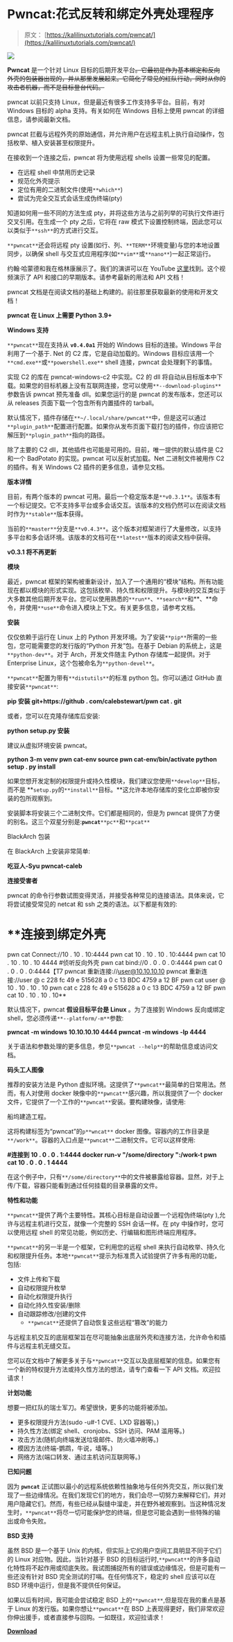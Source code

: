 # Pwncat:花式反转和绑定外壳处理程序

> 原文： [https://kalilinuxtutorials.com/pwncat/](https://kalilinuxtutorials.com/pwncat/)

[![](img//e542868d933a8c50983df12ee5fc4a8b.png)](https://1.bp.blogspot.com/-zrZjdYb2AgA/YVrlntaUvBI/AAAAAAAALAM/MlBzEzAG3dAlQ80yU2qagNQrw6QsG-g9wCLcBGAsYHQ/s1024/1.png)

**Pwncat** 是一个针对 Linux 目标的后期开发平台~~。它最初是作为基本绑定和反向外壳的包装器出现的，并从那里发展起来。它简化了常见的红队行动，同时从你的攻击者机器，而不是目标登台代码。~~

pwncat 以前只支持 Linux，但是最近有很多工作支持多平台。目前，有对 Windows 目标的 alpha 支持。有关如何在 Windows 目标上使用 pwncat 的详细信息，请参阅最新文档。

pwncat 拦截与远程外壳的原始通信，并允许用户在远程主机上执行自动操作，包括枚举、植入安装甚至权限提升。

在接收到一个连接之后，pwncat 将为使用远程 shells 设置一些常见的配置。

*   在远程 shell 中禁用历史记录
*   规范化外壳提示
*   定位有用的二进制文件(使用`**which**`)
*   尝试为完全交互式会话生成伪终端(pty)

知道如何用一些不同的方法生成 pty，并将这些方法与之前列举的可执行文件进行交叉引用。在生成一个 pty 之后，它将在 raw 模式下设置控制终端，因此您可以以类似于`**ssh**`的方式进行交互。

`**pwncat**`还会将远程 pty 设置(如行、列、`**TERM**`环境变量)与您的本地设置同步，以确保 shell 与交互式应用程序(如`**vim**`或`**nano**`)一起正常运行。

约翰·哈蒙德和我在格林康展示了。我们的演讲可以在 YouTube [这里](https://www.youtube.com/watch?v=CISzI9klRkw)找到。这个视频演示了 API 和接口的早期版本。请参考最新的用法和 API 文档！

pwncat 文档是在阅读文档的基础上构建的。前往那里获取最新的使用和开发文档！

**pwncat 在 Linux 上需要 Python 3.9+**

**Windows 支持**

`**pwncat**`现在支持从 **`v0.4.0a1`** 开始的 Windows 目标的连接。Windows 平台利用了一个基于. Net 的 C2 库，它是自动加载的。Windows 目标应该用一个`**cmd.exe**`或`**powershell.exe**` shell 连接，pwncat 会处理剩下的事情。

实现 C2 的库在 pwncat-windows-c2 中实现。C2 的 dll 将自动从目标版本中下载。如果您的目标机器上没有互联网连接，您可以使用`**--download-plugins**`参数告诉 pwncat 预先准备 dll。如果您运行的是 pwncat 的发布版本，您还可以从 releases 页面下载一个包含所有内置插件的 tarball。

默认情况下，插件存储在`**~/.local/share/pwncat**`中，但是这可以通过`**plugin_path**`配置进行配置。如果你从发布页面下载打包的插件，你应该把它解压到`**plugin_path**`指向的路径。

除了主要的 C2 dll，其他插件也可能是可用的。目前，唯一提供的默认插件是 C2 和一个 BadPotato 的实现。pwncat 可以反射式加载。Net 二进制文件被用作 C2 的插件。有关 Windows C2 插件的更多信息，请参见文档。

**版本详情**

目前，有两个版本的 pwncat 可用。最后一个稳定版本是`**v0.3.1**`。该版本有一个标记提交。它不支持多平台或多会话交互。该版本的文档仍然可以在阅读文档时作为`**stable**`版本获得。

当前的`**master**`分支是`**v0.4.3**`。这个版本对框架进行了大量修改，以支持多平台和多会话环境。该版本的文档可在`**latest**`版本的阅读文档中获得。

**v0.3.1 将不再更新**

**模块**

最近，pwncat 框架的架构被重新设计，加入了一个通用的“模块”结构。所有功能现在都以模块的形式实现。这包括枚举、持久性和权限提升。与模块的交互类似于大多数其他后期开发平台。您可以使用熟悉的`**run**`、`**search**`和**、**命令，并使用`**use**`命令进入模块上下文。有关更多信息，请参考文档。

**安装**

仅仅依赖于运行在 Linux 上的 Python 开发环境。为了安装`**pip**`所需的一些包，您可能需要您的发行版的“Python 开发”包。在基于 Debian 的系统上，这是`**python-dev**`。对于 Arch，开发文件随主 Python 存储库一起提供。对于 Enterprise Linux，这个包被命名为`**python-devel**`。

`**pwncat**`配置为带有`**distutils**`的标准 python 包。你可以通过 GitHub 直接安装`**pwncat**`:

**pip 安装 git+https://github . com/calebstewart/pwn cat . git**

或者，您可以在克隆存储库后安装:

**python setup.py 安装**

建议从虚拟环境安装 pwncat。

**python 3-m venv pwn cat-env
source pwn cat-env/bin/activate
python setup . py install**

如果您想开发定制的权限提升或持久性模块，我们建议您使用`**develop**`目标，而不是 **`setup.py`的`**install**`目标。**这允许本地存储库的变化立即被你安装的包所观察到。

安装脚本将安装三个二进制文件。它们都是相同的，但是为 pwncat 提供了方便的别名。这三个双星分别是:**`pwncat`**`**pc**`和`**pcat**`

BlackArch 包装

在 BlackArch 上安装非常简单:

**吃豆人-Syu pwncat-caleb**

**连接受害者**

pwncat 的命令行参数试图变得灵活，并接受各种常见的连接语法。具体来说，它将尝试接受常见的 netcat 和 ssh 之类的语法。以下都是有效的:

# **连接到绑定外壳
pwn cat Connect://10 . 10 . 10:4444
pwn cat 10 . 10 . 10 . 10:4444
pwn cat 10 . 10 . 10 . 10 4444
#侦听反向外壳
pwn cat bind://0 . 0 . 0 . 0:4444
pwn cat 0 . 0 . 0 . 0:4444【T7
pwncat 重新连接://user@10.10.10.10
pwncat 重新连接://user @ c 228 fc 49 e 515628 a 0 c 13 BDC 4759 a 12 BF
pwn cat user @ 10 . 10 . 10 . 10
pwn cat c 228 fc 49 e 515628 a 0 c 13 BDC 4759 a 12 BF
pwn cat 10 . 10 . 10 . 10**

默认情况下，pwncat **假设目标平台是 Linux** 。为了连接到 Windows 反向或绑定 shell，您必须传递`**--platform/-m**`参数:

**pwncat -m windows 10.10.10.10 4444
pwncat -m windows -lp 4444**

关于语法和参数处理的更多信息，参见`**pwncat --help**`的帮助信息或访问文档。

**码头工人图像**

推荐的安装方法是 Python 虚拟环境。这提供了`**pwncat**`最简单的日常用法。然而，有人对使用 docker 映像中的`**pwncat**`感兴趣，所以我提供了一个 docker 文件，它提供了一个工作的`**pwncat**`安装。要构建映像，请使用:

船坞建造工程。

这将构建标签为“pwncat”的`p**wncat**` docker 图像。容器内的工作目录是`**/work**`。容器的入口点是`**pwncat**`二进制文件。它可以这样使用:

**#连接到 10 . 0 . 0 . 1:4444
docker run-v "/some/directory ":/work-t pwn cat 10 . 0 . 0 . 1 4444**

在这个例子中，只有`**/some/directory**`中的文件被暴露给容器。显然，对于上传/下载，容器只能看到通过任何挂载的目录暴露的文件。

**特性和功能**

`**pwncat**`提供了两个主要特性。其核心目标是自动设置一个远程伪终端(pty ),允许与远程主机进行交互，就像一个完整的 SSH 会话一样。在 pty 中操作时，您可以使用远程 shell 的常见功能，例如历史、行编辑和图形终端应用程序。

`**pwncat**`的另一半是一个框架，它利用您的远程 shell 来执行自动枚举、持久化和权限提升任务。本地`**pwncat**`提示为标准贯入试验提供了许多有用的功能，包括:

*   文件上传和下载
*   自动权限提升枚举
*   自动化权限提升执行
*   自动化持久性安装/删除
*   自动跟踪修改/创建的文件
    *   `**pwncat**`还提供了自动恢复这些远程“篡改”的能力

与远程主机交互的底层框架旨在尽可能抽象出底层外壳和连接方法，允许命令和插件与远程主机无缝交互。

您可以在文档中了解更多关于与`**pwncat**`交互以及底层框架的信息。如果您有一个新的特权提升方法或持久性方法的想法，请专门查看一下 API 文档。欢迎拉请求！

**计划功能**

想要一把红队的瑞士军刀。希望很快，更多的功能将被添加。

*   更多权限提升方法(sudo -u#-1 CVE、LXD 容器等)。)
*   持久性方法(绑定 shell、cronjobs、SSH 访问、PAM 滥用等。)
*   攻击方法(随机向终端发送垃圾邮件、防火墙冲刷等。)
*   模因方法(终端-鹦鹉，牛说，墙等。)
*   网络方法(端口转发、通过主机访问互联网等。)

**已知问题**

因为 **`pwncat`** 正试图以最小的远程系统依赖性抽象地与任何外壳交互，所以我们发现了一些边缘情况。在我们发现它们的地方，我们会尽一切努力来解释它们，并对用户隐藏它们。然而，有些已经从裂缝中溜走，并在野外被观察到。当这种情况发生时，`**pwncat**`将尽一切可能保护您的终端，但是您可能会遇到一些特殊的输出或命令失败。

**BSD 支持**

虽然 BSD 是一个基于 Unix 的内核，但实际上它的用户空间工具明显不同于它们的 Linux 对应物。因此，当针对基于 BSD 的目标运行时,`**pwncat**`的许多自动化特性将不起作用或彻底失败。我试图捕捉所有的错误或边缘情况，但是可能有一些还没有针对 BSD 完全测试的打嗝。在任何情况下，稳定的 shell 应该可以在 BSD 环境中运行，但是我不提供任何保证。

如果以后有时间，我可能会尝试稳定 BSD 上的`**pwncat**`,但是现在我的重点是基于 Linux 的发行版。如果你想让`**pwncat**`在 BSD 上表现得更好，我们非常欢迎你伸出援手，或者直接参与回购。一如既往，欢迎拉请求！

[**Download**](https://github.com/calebstewart/pwncat)